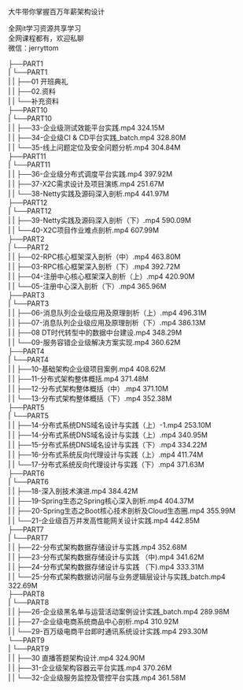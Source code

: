 大牛带你掌握百万年薪架构设计

全网it学习资源共享学习<br>全网课程都有，欢迎私聊<br>微信：jerryttom<br>

├──PART1<br> | └──PART1<br> | | ├──01 开班典礼<br> | | ├──02.资料<br> | | └──补充资料<br> ├──PART10<br> | └──PART10<br> | | ├──33-企业级测试效能平台实践.mp4 324.15M<br> | | ├──34-企业级CI &amp; CD平台实践_batch.mp4 328.80M<br> | | └──35-线上问题定位及安全问题分析.mp4 304.84M<br> ├──PART11<br> | └──PART11<br> | | ├──36-企业级分布式调度平台实践.mp4 397.92M<br> | | ├──37-X2C需求设计及项目演练.mp4 251.67M<br> | | └──38-Netty实践及源码深入剖析.mp4 441.97M<br> ├──PART12<br> | └──PART12<br> | | ├──39-Netty实践及源码深入剖析（下）.mp4 590.09M<br> | | └──40-X2C项目作业难点剖析.mp4 607.99M<br> ├──PART2<br> | └──PART2<br> | | ├──02-RPC核心框架深入剖析（中）.mp4 463.80M<br> | | ├──03-RPC核心框架深入剖析（下）.mp4 392.72M<br> | | ├──04-注册中心核心框架深入剖析（上）.mp4 420.90M<br> | | └──05-注册中心深入剖析（下）.mp4 365.96M<br> ├──PART3<br> | └──PART3<br> | | ├──06-消息队列企业级应用及原理剖析（上）.mp4 496.31M<br> | | ├──07-消息队列企业级应用及原理剖析（下）.mp4 386.13M<br> | | ├──08 DT时代转型中的数据中台建设.mp4 348.29M<br> | | └──09-服务容错企业级解决方案实现.mp4 360.62M<br> ├──PART4<br> | └──PART4<br> | | ├──10-基础架构企业级项目案例.mp4 408.62M<br> | | ├──11-分布式架构整体概括.mp4 371.48M<br> | | ├──12-分布式架构整体概括（中）.mp4 371.10M<br> | | └──13-分布式架构整体概括（下）.mp4 352.38M<br> ├──PART5<br> | └──PART5<br> | | ├──14-分布式系统DNS域名设计与实践（上）-1.mp4 253.10M<br> | | ├──14-分布式系统DNS域名设计与实践（上）.mp4 340.95M<br> | | ├──15-分布式系统DNS域名设计与实践（下）.mp4 334.22M<br> | | ├──16-分布式系统反向代理设计与实践（上）.mp4 411.74M<br> | | └──17-分布式系统反向代理设计与实践（下）.mp4 371.63M<br> ├──PART6<br> | └──PART6<br> | | ├──18-深入剖技术演进.mp4 384.42M<br> | | ├──19-Spring生态之Spring核心深入剖析.mp4 404.37M<br> | | ├──20-Spring生态之Boot核心技术剖析及Cloud生态圈.mp4 355.99M<br> | | └──21-企业级百万并发高性能网关设计实践.mp4 442.85M<br> ├──PART7<br> | └──PART7<br> | | ├──22-分布式架构数据存储设计与实践.mp4 352.68M<br> | | ├──23-分布式架构数据存储设计与实践 （中).mp4 341.62M<br> | | ├──24-分布式架构数据存储设计与实践 （下).mp4 333.31M<br> | | └──25-分布式架构数据访问层与业务逻辑层设计与实践_batch.mp4 322.69M<br> ├──PART8<br> | └──PART8<br> | | ├──26-企业级黑名单与运营活动案例设计实践_batch.mp4 289.98M<br> | | ├──27-企业级电商系统商品中心剖析.mp4 310.92M<br> | | └──29-百万级电商平台即时通讯系统设计实践.mp4 293.30M<br> └──PART9<br> | └──PART9<br> | | ├──30 直播答题架构设计.mp4 324.90M<br> | | ├──31-企业级架构容器云平台实践.mp4 370.26M<br> | | └──32-企业级服务监控及管控平台实践.mp4 361.58M